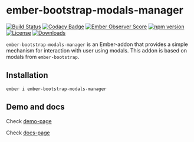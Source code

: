 # ember-bootstrap-modals-manager

[![Build Status](https://travis-ci.org/onechiporenko/ember-bootstrap-modals-manager.svg?branch=master)](https://travis-ci.org/onechiporenko/ember-bootstrap-modals-manager)
[![Codacy Badge](https://www.codacy.com/project/badge/062ef689838e43dfa46eecd1f74f22af)](https://www.codacy.com/app/cv_github/ember-bootstrap-modals-manager)
[![Ember Observer Score](https://emberobserver.com/badges/ember-bootstrap-modals-manager.svg)](https://emberobserver.com/addons/ember-bootstrap-modals-manager)
[![npm version](https://badge.fury.io/js/ember-bootstrap-modals-manager.png)](http://badge.fury.io/js/ember-bootstrap-modals-manager)
[![License](http://img.shields.io/:license-mit-blue.svg)](http://doge.mit-license.org)
[![Downloads](http://img.shields.io/npm/dm/ember-bootstrap-modals-manager.svg)](https://www.npmjs.com/package/ember-bootstrap-modals-manager)

`ember-bootstrap-modals-manager` is an Ember-addon that provides a simple mechanism for interaction with user using modals. This addon is based on modals from `ember-bootstrap`.

## Installation

`ember i ember-bootstrap-modals-manager`

## Demo and docs

Check [demo-page](https://onechiporenko.github.io/ember-bootstrap-modals-manager/latest/demo)

Check [docs-page](https://onechiporenko.github.io/ember-bootstrap-modals-manager/latest)